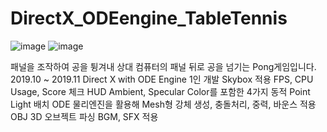 # DirectX_ODEengine_TableTennis

![image](https://github.com/Sophriel/DirectX_ODEengine_TableTennis/assets/32302066/48f8cfac-ae9c-4ad5-afc8-74911d75ca34)
![image](https://github.com/Sophriel/DirectX_ODEengine_TableTennis/assets/32302066/c39625e2-6bff-4547-9abc-aae8bf7ac89c)

패널을 조작하여 공을 튕겨내 상대 컴퓨터의 패널 뒤로 공을 넘기는 Pong게임입니다.
	2019.10 ~ 2019.11
	Direct X with ODE Engine
	1인 개발
	Skybox 적용
	FPS, CPU Usage, Score 체크 HUD
	Ambient, Specular Color를 포함한 4가지 동적 Point Light 배치
	ODE 물리엔진을 활용해 Mesh형 강체 생성, 충돌처리, 중력, 바운스 적용
	OBJ 3D 오브젝트 파싱
	BGM, SFX 적용
